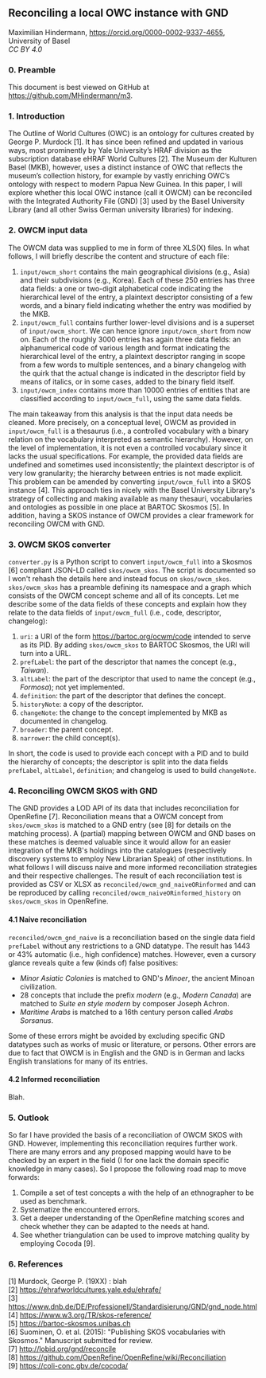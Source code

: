 ## Reconciling a local OWC instance with GND
Maximilian Hindermann, https://orcid.org/0000-0002-9337-4655, University of Basel  
_CC BY 4.0_

### 0. Preamble

This document is best viewed on GitHub at https://github.com/MHindermann/m3. 

### 1. Introduction

The Outline of World Cultures (OWC) is an ontology for cultures created by George P. Murdock [1]. It has since been refined and updated in various ways, most prominently by Yale University’s HRAF division as the subscription database eHRAF World Cultures [2]. The Museum der Kulturen Basel (MKB), however, uses a distinct instance of OWC that reflects the museum’s collection history, for example by vastly enriching OWC’s ontology with respect to modern Papua New Guinea. In this paper, I will explore whether this local OWC instance (call it OWCM) can be reconciled with the Integrated Authority File (GND) [3] used by the Basel University Library (and all other Swiss German university libraries) for indexing. 

### 2. OWCM input data
The OWCM data was supplied to me in form of three XLS(X) files. In what follows, I will briefly describe the content and structure of each file:

1. `input/owcm_short` contains the main geographical divisions (e.g., Asia) and their subdivisions (e.g., Korea). Each of these 250 entries has three data fields: a one or two-digit alphabetical code indicating the hierarchical level of the entry, a plaintext descriptor consisting of a few words, and a binary field indicating whether the entry was modified by the MKB.
2. `input/owcm_full` contains further lower-level divisions and is a superset of `input/owcm_short`. We can hence ignore `input/owcm_short` from now on. Each of the roughly 3000 entries has again three data fields: an alphanumerical code of various length and format indicating the hierarchical level of the entry, a plaintext descriptor ranging in scope from a few words to multiple sentences, and a binary changelog with the quirk that the actual change is indicated in the descriptor field by means of italics, or in some cases, added to the binary field itself.
3. `input/owcm_index` contains more than 10000 entries of entities that are classified according to `input/owcm_full`, using the same data fields. 

The main takeaway from this analysis is that the input data needs be cleaned. More precisely, on a conceptual level, OWCM as provided in `input/owcm_full` is a thesaurus (i.e., a controlled vocabulary with a binary relation on the vocabulary interpreted as semantic hierarchy). However, on the level of implementation, it is not even a controlled vocabulary since it lacks the usual specifications. For example, the provided data fields are undefined and sometimes used inconsistently; the plaintext descriptor is of very low granularity; the hierarchy between entries is not made explicit. This problem can be amended by converting `input/owcm_full` into a SKOS instance [4]. This approach ties in nicely with the Basel University Library's strategy of collecting and making available as many thesauri, vocabularies and ontologies as possible in one place at BARTOC Skosmos [5]. In addition, having a SKOS instance of OWCM provides a clear framework for reconciling OWCM with GND.

### 3. OWCM SKOS converter

`converter.py` is a Python script to convert `input/owcm_full` into  a Skosmos [6] compliant JSON-LD called `skos/owcm_skos`. The script is documented so I won't rehash the details here and instead focus on `skos/owcm_skos`. `skos/owcm_skos` has a preamble defining its namespace and a graph which consists of the OWCM concept scheme and all of its concepts. Let me describe some of the data fields of these concepts and explain how they relate to the data fields of `input/owcm_full` (i.e., code, descriptor, changelog):

1. `uri`: a URI of the form https://bartoc.org/ocwm/code intended to serve as its PID. By adding `skos/owcm_skos` to BARTOC Skosmos, the URI will turn into a URL.
2. `prefLabel`: the part of the descriptor that names the concept (e.g., _Taiwan_).
3. `altLabel`: the part of the descriptor that used to name the concept (e.g., _Formosa_); not yet implemented.
4. `definition`: the part of the descriptor that defines the concept.
5. `historyNote`: a copy of the descriptor. 
6. `changeNote`: the change to the concept implemented by MKB as documented in changelog.
7. `broader`: the parent concept.
8. `narrower`: the child concept(s). 

In short, the code is used to provide each concept with a PID and to build the hierarchy of concepts; the descriptor is split into the data fields `prefLabel`, `altLabel`, `definition`; and changelog is used to build `changeNote`.

### 4. Reconciling OWCM SKOS with GND

The GND provides a LOD API of its data that includes reconciliation for OpenRefine [7]. Reconciliation means that a OWCM concept from `skos/owcm_skos` is matched to a GND entry (see [8] for details on the matching process). A (partial) mapping between OWCM and GND bases on these matches is deemed valuable since it would allow for an easier integration of the MKB's holdings into the catalogues (respectively discovery systems to employ New Librarian Speak) of other institutions. In what follows I will discuss naive and more informed reconciliation strategies and their respective challenges. The result of each reconciliation test is provided as CSV or XLSX as `reconciled/owcm_gnd_naiveORinformed` and can be reproduced by calling `reconciled/owcm_naiveORinformed_history` on `skos/owcm_skos` in OpenRefine. 

#### 4.1 Naive reconciliation

`reconciled/owcm_gnd_naive` is a reconciliation based on the single data field `prefLabel` without any restrictions to a GND datatype. The result has 1443 or 43% automatic (i.e., high confidence) matches. However, even a cursory glance reveals quite a few (kinds of) false positives:

- _Minor Asiatic Colonies_ is matched to GND's _Minoer_, the ancient Minoan civilization.
- 28 concepts that include the prefix _modern_ (e.g., _Modern Canada_) are matched to _Suite en style modern_ by composer Joseph Achron.
-  _Maritime Arabs_ is matched to a 16th century person called _Arabs Sorsanus_.

 Some of these errors might be avoided by excluding specific GND datatypes such as works of music or literature, or persons. Other errors are due to fact that OWCM is in English and the GND is in German and lacks English translations for many of its entries.
 
#### 4.2 Informed reconciliation

Blah.

### 5. Outlook

So far I have provided the basis of a reconciliation of OWCM SKOS with GND. However, implementing this reconciliation requires further work. There are many errors and any proposed mapping would have to be checked by an expert in the field (I for one lack the domain specific knowledge in many cases). So I propose the following road map to move forwards: 

1. Compile a set of test concepts a with the help of an ethnographer to be used as benchmark.
2. Systematize the encountered errors.
3. Get a deeper understanding of the OpenRefine matching scores and check whether they can be adapted to the needs at hand.
4. See whether triangulation can be used to improve matching quality by employing Cocoda [9].


### 6. References  
[1] Murdock, George P. (19XX)  : blah  
[2] https://ehrafworldcultures.yale.edu/ehrafe/   
[3] https://www.dnb.de/DE/Professionell/Standardisierung/GND/gnd_node.html  
[4] https://www.w3.org/TR/skos-reference/  
[5] https://bartoc-skosmos.unibas.ch   
[6] Suominen, O. et al. (2015): "Publishing SKOS vocabularies with Skosmos." Manuscript submitted for review.  
[7] http://lobid.org/gnd/reconcile  
[8] https://github.com/OpenRefine/OpenRefine/wiki/Reconciliation  
[9] https://coli-conc.gbv.de/cocoda/  

